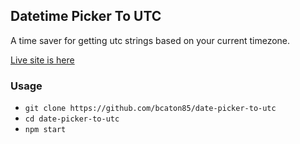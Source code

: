 ## Datetime Picker To UTC

A time saver for getting utc strings based on your current timezone.

[Live site is here](https://5e764b35e488e4000a04d5bc--practical-boyd-014d45.netlify.com/)

### Usage

- `git clone https://github.com/bcaton85/date-picker-to-utc`
- `cd date-picker-to-utc`
- `npm start`
